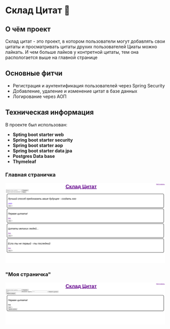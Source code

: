 # Склад Цитат 📖


## О чём проект
Склад цитат - это проект, в котором пользователи могут добавлять свои цитаты и просматривать цитаты друхих пользователей
Циаты можно лайкать. И чем больше лайков у контретной цитаты, тем она распологается выше на главной странице

## Основные фитчи
* Регистрация и аунтентификация пользователей через Spring Security
* Добавление, удаление и изменение цитат в базе данных
* Логирование через АОП

## Техническая информация
В проекте был использован:
* **Spting boot starter web**
* **Spring boot starter security**
* **Spring boot starter aop**
* **Spring boot starter data jpa**
* **Postgres Data base**
* **Thymeleaf**

### Главная страничка
<img src="ResourcesForReadme/two.png">

### "Моя страничка"
<img src="ResourcesForReadme/one.png">